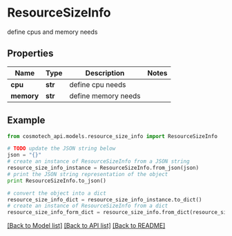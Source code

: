 # ResourceSizeInfo

define cpus and memory needs

## Properties

Name | Type | Description | Notes
------------ | ------------- | ------------- | -------------
**cpu** | **str** | define cpu needs | 
**memory** | **str** | define memory needs | 

## Example

```python
from cosmotech_api.models.resource_size_info import ResourceSizeInfo

# TODO update the JSON string below
json = "{}"
# create an instance of ResourceSizeInfo from a JSON string
resource_size_info_instance = ResourceSizeInfo.from_json(json)
# print the JSON string representation of the object
print ResourceSizeInfo.to_json()

# convert the object into a dict
resource_size_info_dict = resource_size_info_instance.to_dict()
# create an instance of ResourceSizeInfo from a dict
resource_size_info_form_dict = resource_size_info.from_dict(resource_size_info_dict)
```
[[Back to Model list]](../README.md#documentation-for-models) [[Back to API list]](../README.md#documentation-for-api-endpoints) [[Back to README]](../README.md)


